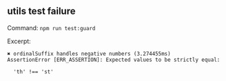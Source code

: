 ## utils test failure

Command: `npm run test:guard`

Excerpt:
```
✖ ordinalSuffix handles negative numbers (3.274455ms)
AssertionError [ERR_ASSERTION]: Expected values to be strictly equal:

  'th' !== 'st'
```
